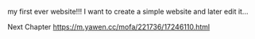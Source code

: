  my first ever website!!!
I want to create a simple website and later edit it... 





Next Chapter
https://m.yawen.cc/mofa/221736/17246110.html
